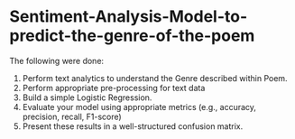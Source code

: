 # Sentiment-Analysis-Model-to-predict-the-genre-of-the-poem
The following were done:
1. Perform text analytics to understand the Genre described within Poem. 
2. Perform appropriate pre-processing for text data
3. Build a simple Logistic Regression.
4. Evaluate your model using appropriate metrics (e.g., accuracy, precision, recall, F1-score)
5.  Present these results in a well-structured confusion matrix.
